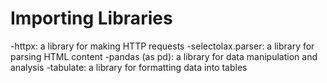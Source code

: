 # Importing Libraries
-httpx: a library for making HTTP requests
-selectolax.parser: a library for parsing HTML content
-pandas (as pd): a library for data manipulation and analysis
-tabulate: a library for formatting data into tables
